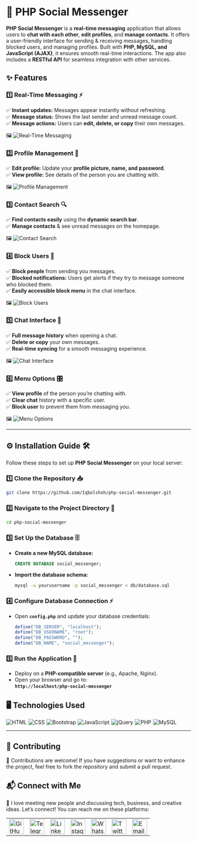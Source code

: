 # 💬 PHP Social Messenger 

**PHP Social Messenger** is a **real-time messaging** application that allows users to **chat with each other**, **edit profiles**, and **manage contacts**. It offers a user-friendly interface for sending & receiving messages, handling blocked users, and managing profiles. Built with **PHP, MySQL, and JavaScript (AJAX)**, it ensures smooth real-time interactions. The app also includes a **RESTful API** for seamless integration with other services.  

## ✨ Features  

### 1️⃣ Real-Time Messaging ⚡  
✅ **Instant updates:** Messages appear instantly without refreshing.  
✅ **Message status:** Shows the last sender and unread message count.  
✅ **Message actions:** Users can **edit, delete, or copy** their own messages.  

🖼️ ![Real-Time Messaging](./src/images/real_time.png)  

### 2️⃣ Profile Management 👤  
✅ **Edit profile:** Update your **profile picture, name, and password**.  
✅ **View profile:** See details of the person you are chatting with.  

🖼️ ![Profile Management](./src/images/profile-management.png)  

### 3️⃣ Contact Search 🔍  
✅ **Find contacts easily** using the **dynamic search bar**.  
✅ **Manage contacts** & see unread messages on the homepage.  

🖼️ ![Contact Search](./src/images/contact-search.png)  

### 4️⃣ Block Users 🚫  
✅ **Block people** from sending you messages.  
✅ **Blocked notifications:** Users get alerts if they try to message someone who blocked them.  
✅ **Easily accessible block menu** in the chat interface.  

🖼️ ![Block Users](./src/images/block-users.png)  

### 5️⃣ Chat Interface 💬  
✅ **Full message history** when opening a chat.  
✅ **Delete or copy** your own messages.  
✅ **Real-time syncing** for a smooth messaging experience.  

🖼️ ![Chat Interface](./src/images/chat-interface.png)  

### 6️⃣ Menu Options 🎛️  
✅ **View profile** of the person you’re chatting with.  
✅ **Clear chat** history with a specific user.  
✅ **Block user** to prevent them from messaging you.  

🖼️ ![Menu Options](./src/images/menu-options.png)  

---  

## ⚙️ Installation Guide 🛠️  

Follow these steps to set up **PHP Social Messenger** on your local server:  

### 1️⃣ Clone the Repository 📥  
```bash
git clone https://github.com/Iqbolshoh/php-social-messenger.git
```  

### 2️⃣ Navigate to the Project Directory 📂  
```bash
cd php-social-messenger
```  

### 3️⃣ Set Up the Database 🗄️  
- **Create a new MySQL database:**  
  ```sql
  CREATE DATABASE social_messenger;
  ```  
- **Import the database schema:**  
  ```bash
  mysql -u yourusername -p social_messenger < db/database.sql
  ```  

### 4️⃣ Configure Database Connection ⚡  
- Open **`config.php`** and update your database credentials:  
  ```php
  define("DB_SERVER", "localhost");
  define("DB_USERNAME", "root");
  define("DB_PASSWORD", "");
  define("DB_NAME", "social_messenger");
  ```  

### 5️⃣ Run the Application 🚀  
- Deploy on a **PHP-compatible server** (e.g., Apache, Nginx).  
- Open your browser and go to:  
  **`http://localhost/php-social-messenger`**  

## 🖥 Technologies Used
<div style="display: flex; flex-wrap: wrap; gap: 5px;">
    <img src="https://img.shields.io/badge/HTML-%23E34F26.svg?style=for-the-badge&logo=html5&logoColor=white" alt="HTML">
    <img src="https://img.shields.io/badge/CSS-%231572B6.svg?style=for-the-badge&logo=css3&logoColor=white" alt="CSS">
    <img src="https://img.shields.io/badge/Bootstrap-%23563D7C.svg?style=for-the-badge&logo=bootstrap&logoColor=white" alt="Bootstrap">
    <img src="https://img.shields.io/badge/JavaScript-%23F7DF1C.svg?style=for-the-badge&logo=javascript&logoColor=black" alt="JavaScript">
    <img src="https://img.shields.io/badge/jQuery-%230e76a8.svg?style=for-the-badge&logo=jquery&logoColor=white" alt="jQuery">
    <img src="https://img.shields.io/badge/PHP-%23777BB4.svg?style=for-the-badge&logo=php&logoColor=white" alt="PHP">
    <img src="https://img.shields.io/badge/MySQL-%234479A1.svg?style=for-the-badge&logo=mysql&logoColor=white" alt="MySQL">
</div>

---

## 🤝 Contributing  

🎯 Contributions are welcome! If you have suggestions or want to enhance the project, feel free to fork the repository and submit a pull request.

## 📬 Connect with Me  

💬 I love meeting new people and discussing tech, business, and creative ideas. Let’s connect! You can reach me on these platforms:

<div align="center">
    <table>
        <tr>
            <td>
                <a href="https://github.com/iqbolshoh">
                    <img src="https://raw.githubusercontent.com/rahuldkjain/github-profile-readme-generator/master/src/images/icons/Social/github.svg"
                        height="40" width="40" alt="GitHub" />
                </a>
            </td>
            <td>
                <a href="https://t.me/iqbolshoh_777">
                    <img src="https://github.com/gayanvoice/github-active-users-monitor/blob/master/public/images/icons/telegram.svg"
                        height="40" width="40" alt="Telegram" />
                </a>
            </td>
            <td>
                <a href="https://www.linkedin.com/in/iiqbolshoh/">
                    <img src="https://github.com/gayanvoice/github-active-users-monitor/blob/master/public/images/icons/linkedin.svg"
                        height="40" width="40" alt="LinkedIn" />
                </a>
            </td>
            <td>
                <a href="https://instagram.com/iqbolshoh_777" target="blank">
                    <img src="https://raw.githubusercontent.com/rahuldkjain/github-profile-readme-generator/master/src/images/icons/Social/instagram.svg"
                        alt="Instagram" height="40" width="40" />
                </a>
            </td>
            <td>
                <a href="https://wa.me/qr/22PVFQSMQQX4F1">
                    <img src="https://github.com/gayanvoice/github-active-users-monitor/blob/master/public/images/icons/whatsapp.svg"
                        height="40" width="40" alt="WhatsApp" />
                </a>
            </td>
            <td>
                <a href="https://x.com/iqbolshoh_777">
                    <img src="https://img.shields.io/badge/X-000000?style=for-the-badge&logo=x&logoColor=white" height="40"
                        width="40" alt="Twitter" />
                </a>
            </td>
            <td>
                <a href="mailto:iilhomjonov777@gmail.com">
                    <img src="https://github.com/gayanvoice/github-active-users-monitor/blob/master/public/images/icons/gmail.svg"
                        height="40" width="40" alt="Email" />
                </a>
            </td>
        </tr>
    </table>
</div>
